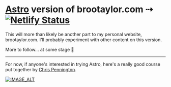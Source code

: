 # [Astro](https://astro.build) version of brootaylor.com &#8674; [![Netlify Status](https://api.netlify.com/api/v1/badges/dd54e3ec-112c-4c12-aed8-49203f4ec38c/deploy-status)](https://app.netlify.com/sites/brootaylor-astro/deploys)

This will more than likely be another part to my personal website, brootaylor.com. I'll probably experiment with other content on this version.

More to follow... at some stage 😬

---

For now, if anyone's interested in trying Astro, here's a really good course put together by [Chris Pennington](https://chrispennington.blog/).

[![IMAGE_ALT](https://img.youtube.com/vi/F2pw1C9eKXw/maxresdefault.jpg)](https://youtube.com/playlist?list=PLoqZcxvpWzzeRwF8TEpXHtO7KYY6cNJeF)
